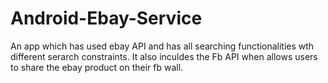 # Android-Ebay-Service

An app which has used ebay API and has all searching functionalities wth different serarch constraints. It also inculdes the Fb API when allows users to share the ebay product on their fb wall.
